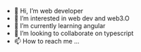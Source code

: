 - 👋 Hi, I’m web developer
- 👀 I’m interested in web dev and web3.O
- 🌱 I’m currently learning angular
- 💞️ I’m looking to collaborate on typescript
- 📫 How to reach me ...

<!---
noreplydeveloper/noreplydeveloper is a ✨ special ✨ repository because its `README.md` (this file) appears on your GitHub profile.
You can click the Preview link to take a look at your changes.
--->
